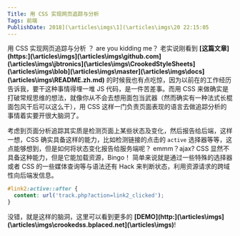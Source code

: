 ```yaml
---
Title: 用 CSS 实现网页追踪与分析 
Tags: 前端 
PublishDate: 2018](\articles\imgs\1](\articles\imgs\20 22:15:05 
---
```

用 CSS 实现网页追踪与分析 ？ are you kidding me？ 
老实说刚看到 **[这篇文章](https:](\articles\imgs\](\articles\imgs\github.com](\articles\imgs\jbtronics](\articles\imgs\CrookedStyleSheets](\articles\imgs\blob](\articles\imgs\master](\articles\imgs\docs](\articles\imgs\README.zh.md)** 的时候我也有点吃惊，因为以前在的工作经历告诉我，要干这种事情得埋一堆 JS 代码，是一件苦差事。而用 CSS 来做确实是打破常规思维的想法，就像你从不会去想用面包当武器（然而确实有一种法式长棍面包风干后可以这么干），用 CSS 这样一门负责页面表现的语言去做追踪分析的事情着实要开很大脑洞了。

考虑到页面分析追踪其实质是检测页面上某些状态及变化，然后报告给后端，这样一想，CSS 确实具备这样的能力，比如检测链接的点击的 `active` 选择器等等，这点能够想到，但是如何将状态变化报告给服务端呢？ emmm？ajax? CSS 显然不具备这种能力，但是它能加载资源，Bingo！
简单来说就是通过一些特殊的选择器或者 CSS 的一些媒体查询等与语法还有 Hack 来判断状态，利用资源请求的跨域性向后端发信息。
``` css
#link2:active::after {
  content: url('track.php?action=link2_clicked');
}
```
没错，就是这样的脑洞，这里可以看到更多的 **[DEMO](http:](\articles\imgs\](\articles\imgs\crookedss.bplaced.net](\articles\imgs\)**!